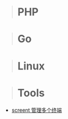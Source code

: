 > # PHP


> # Go


> # Linux


> # Tools

* [screent 管理多个终端](https://jingyan.baidu.com/article/7c6fb428df799580642c901b.html)
